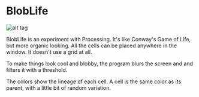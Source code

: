 BlobLife
========

![alt tag](https://raw.githubusercontent.com/williamahartman/BlobLife/master/bloblife.gif)

BlobLife is an experiment with Processing. It's like Conway's Game of Life, but more organic looking. All the cells can be placed anywhere in the window. It doesn't use a grid at all.

To make things look cool and blobby, the program blurs the screen and and filters it with a threshold. 

The colors show the lineage of each cell. A cell is the same color as its parent, with a little bit of random variation. 
